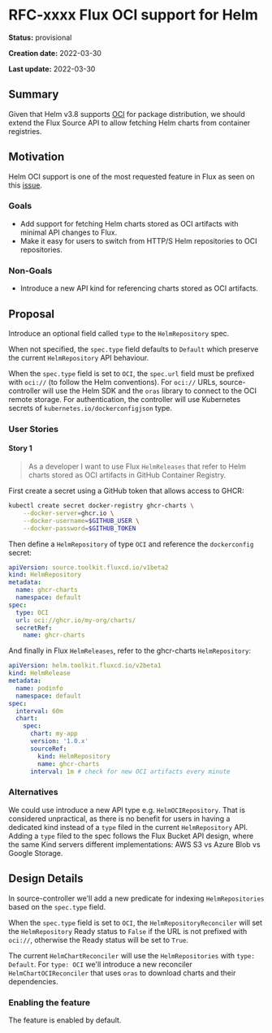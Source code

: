 # RFC-xxxx Flux OCI support for Helm

**Status:** provisional

**Creation date:** 2022-03-30

**Last update:** 2022-03-30

## Summary

Given that Helm v3.8 supports [OCI](https://helm.sh/docs/topics/registries/) for package distribution,
we should extend the Flux Source API to allow fetching Helm charts from container registries.

## Motivation

Helm OCI support is one of the most requested feature in Flux
as seen on this [issue](https://github.com/fluxcd/source-controller/issues/124).

### Goals

- Add support for fetching Helm charts stored as OCI artifacts with minimal API changes to Flux.
- Make it easy for users to switch from HTTP/S Helm repositories to OCI repositories.

### Non-Goals

- Introduce a new API kind for referencing charts stored as OCI artifacts.

## Proposal

Introduce an optional field called `type` to the `HelmRepository` spec.

When not specified, the `spec.type` field defaults to `Default` which preserve the current `HelmRepository` API behaviour.

When the `spec.type` field is set to `OCI`, the `spec.url` field must be prefixed with `oci://` (to follow the Helm conventions).
For `oci://` URLs, source-controller will use the Helm SDK and the `oras` library to connect to the OCI remote storage.
For authentication, the controller will use Kubernetes secrets of `kubernetes.io/dockerconfigjson` type.

### User Stories

#### Story 1

> As a developer I want to use Flux `HelmReleases` that refer to Helm charts stored
> as OCI artifacts in GitHub Container Registry.

First create a secret using a GitHub token that allows access to GHCR:

```sh
kubectl create secret docker-registry ghcr-charts \
    --docker-server=ghcr.io \
    --docker-username=$GITHUB_USER \
    --docker-password=$GITHUB_TOKEN
```

Then define a `HelmRepository` of type `OCI` and reference the `dockerconfig` secret:

```yaml
apiVersion: source.toolkit.fluxcd.io/v1beta2
kind: HelmRepository
metadata:
  name: ghcr-charts
  namespace: default
spec:
  type: OCI
  url: oci://ghcr.io/my-org/charts/
  secretRef:
    name: ghcr-charts
```

And finally in Flux `HelmReleases`, refer to the ghcr-charts `HelmRepository`:

```yaml
apiVersion: helm.toolkit.fluxcd.io/v2beta1
kind: HelmRelease
metadata:
  name: podinfo
  namespace: default
spec:
  interval: 60m
  chart:
    spec:
      chart: my-app
      version: '1.0.x'
      sourceRef:
        kind: HelmRepository
        name: ghcr-charts
      interval: 1m # check for new OCI artifacts every minute
```

### Alternatives

We could use introduce a new API type e.g. `HelmOCIRepository`. That is considered unpractical,
as there is no benefit for users in having a dedicated kind instead of a `type` filed in the current
`HelmRepository` API. Adding a `type` filed to the spec follows the Flux Bucket API design, where 
the same Kind servers different implementations: AWS S3 vs Azure Blob vs Google Storage.

## Design Details

In source-controller we'll add a new predicate for indexing `HelmRepositories` based on the `spec.type` field.

When the `spec.type` field is set to `OCI`, the `HelmRepositoryReconciler`
will set the `HelmRepository` Ready status to `False` if the URL is not prefixed with `oci://`,
otherwise the Ready status will be set to `True`.

The current `HelmChartReconciler` will use the `HelmRepositories` with `type: Default`.
For `type: OCI` we'll introduce a new reconciler `HelmChartOCIReconciler` that uses `oras` to download charts
and their dependencies.

### Enabling the feature

The feature is enabled by default.
